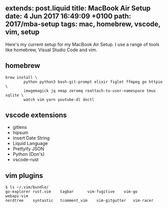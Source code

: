 extends: post.liquid
title: MacBook Air Setup
date: 4 Jun 2017 16:49:09 +0100
path: 2017/mba-setup
tags: mac, homebrew, vscode, vim, setup
---
Here's my current setup for my MacBook Air Setup. I use a range of tools like 
homebrew, Visual Studio Code and vim.

## homebrew

```shell
brew install \
        python python3 bash-git-prompt elixir figlet ffmpeg go httpie \ 
        imagemagick jq nmap zeromq reattach-to-user-namespace tmux sqlite \ 
        watch vim yarn youtube-dl doctl
```

## vscode extensions

- gitlens
- hipsum
- Insert Date String
- Liquid Language
- Prettyify JSON
- Python (Don's)
- vscode-rust

## vim plugins 

```shell
$ ls ~/.vim/bundle/
go-explorer	rust.vim	tagbar		vim-fugitive	vim-go		webapi-vim
nerdtree	syntastic	tcomment_vim	vim-gitgutter	vim-racer
```


